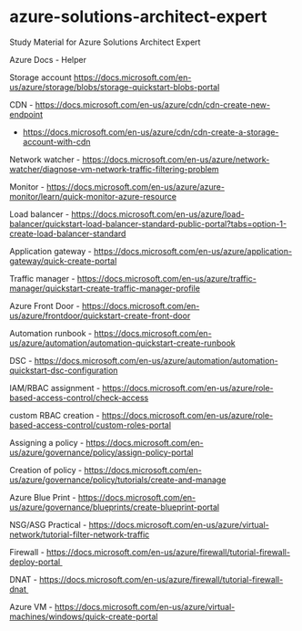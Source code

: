 # azure-solutions-architect-expert
Study Material for Azure Solutions Architect Expert


Azure Docs - Helper

Storage account
	https://docs.microsoft.com/en-us/azure/storage/blobs/storage-quickstart-blobs-portal 

CDN - https://docs.microsoft.com/en-us/azure/cdn/cdn-create-new-endpoint
 - https://docs.microsoft.com/en-us/azure/cdn/cdn-create-a-storage-account-with-cdn 

Network watcher  - https://docs.microsoft.com/en-us/azure/network-watcher/diagnose-vm-network-traffic-filtering-problem

Monitor  - https://docs.microsoft.com/en-us/azure/azure-monitor/learn/quick-monitor-azure-resource

Load balancer - https://docs.microsoft.com/en-us/azure/load-balancer/quickstart-load-balancer-standard-public-portal?tabs=option-1-create-load-balancer-standard

Application gateway - https://docs.microsoft.com/en-us/azure/application-gateway/quick-create-portal

Traffic manager - https://docs.microsoft.com/en-us/azure/traffic-manager/quickstart-create-traffic-manager-profile

Azure Front Door - https://docs.microsoft.com/en-us/azure/frontdoor/quickstart-create-front-door 

Automation runbook - https://docs.microsoft.com/en-us/azure/automation/automation-quickstart-create-runbook

DSC - https://docs.microsoft.com/en-us/azure/automation/automation-quickstart-dsc-configuration

IAM/RBAC assignment - https://docs.microsoft.com/en-us/azure/role-based-access-control/check-access 

custom RBAC creation - https://docs.microsoft.com/en-us/azure/role-based-access-control/custom-roles-portal 

Assigning a policy  - https://docs.microsoft.com/en-us/azure/governance/policy/assign-policy-portal

Creation of policy - https://docs.microsoft.com/en-us/azure/governance/policy/tutorials/create-and-manage

Azure Blue Print - https://docs.microsoft.com/en-us/azure/governance/blueprints/create-blueprint-portal

NSG/ASG Practical - https://docs.microsoft.com/en-us/azure/virtual-network/tutorial-filter-network-traffic

Firewall - https://docs.microsoft.com/en-us/azure/firewall/tutorial-firewall-deploy-portal 

DNAT - https://docs.microsoft.com/en-us/azure/firewall/tutorial-firewall-dnat 

Azure VM - https://docs.microsoft.com/en-us/azure/virtual-machines/windows/quick-create-portal

